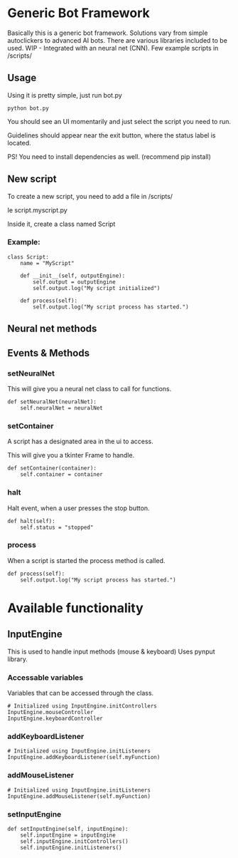 # Generic Bot Framework
Basically this is a generic bot framework.
Solutions vary from simple autoclickers to advanced AI bots.
There are various libraries included to be used.
WIP - Integrated with an neural net (CNN).
Few example scripts in /scripts/

## Usage
Using it is pretty simple, just run bot.py

```
python bot.py
```

You should see an UI momentarily and just select the script you need to run.

Guidelines should appear near the exit button, where the status label is located.

PS! You need to install dependencies as well. (recommend pip install)


## New script
To create a new script, you need to add a file in /scripts/

Ie script.myscript.py

Inside it, create a class named Script
### Example:
```
class Script:
    name = "MyScript"

    def __init__(self, outputEngine):
        self.output = outputEngine
        self.output.log("My script initialized")

    def process(self):
        self.output.log("My script process has started.")
```

## Neural net methods
## Events & Methods
### setNeuralNet
This will give you a neural net class to call for functions.

```
def setNeuralNet(neuralNet):
    self.neuralNet = neuralNet
```

### setContainer
A script has a designated area in the ui to access.

This will give you a tkinter Frame to handle.

```
def setContainer(container):
    self.container = container
```

### halt
Halt event, when a user presses the stop button.

```
def halt(self):
    self.status = "stopped"
```

### process
When a script is started the process method is called.

```
def process(self):
    self.output.log("My script process has started.")
```

# Available functionality
## InputEngine
This is used to handle input methods (mouse & keyboard)
Uses pynput library.
### Accessable variables
Variables that can be accessed through the class.
```
# Initialized using InputEngine.initControllers
InputEngine.mouseController
InputEngine.keyboardController
```

### addKeyboardListener
```
# Initialized using InputEngine.initListeners
InputEngine.addKeyboardListener(self.myFunction)
```
### addMouseListener
```
# Initialized using InputEngine.initListeners
InputEngine.addMouseListener(self.myFunction)
```
### setInputEngine
```
def setInputEngine(self, inputEngine):
    self.inputEngine = inputEngine
    self.inputEngine.initControllers()
    self.inputEngine.initListeners()
```
